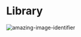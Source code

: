 # Library
![amazing-image-identifier](https://encrypted.google.com/books/content?id=yCKGRAte2K4C&printsec=frontcover&img=1&zoom=5&edge=curl&h=80&w=49)
